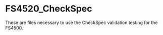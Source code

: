 # FS4520_CheckSpec
These are files necessary to use the CheckSpec validation testing for the FS4500.
